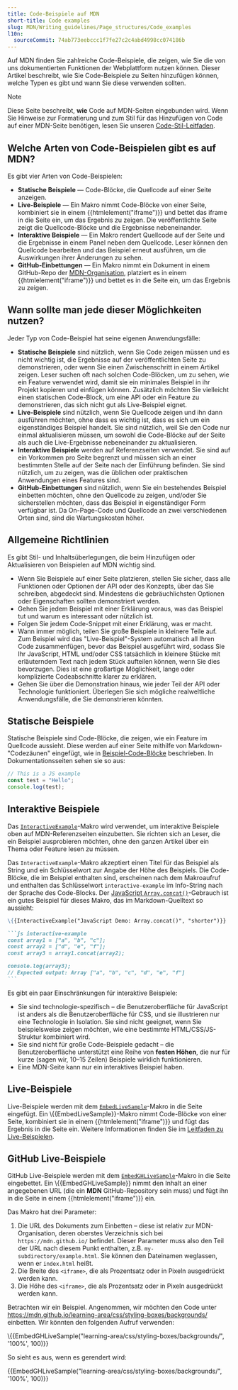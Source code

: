 ```yaml
---
title: Code-Beispiele auf MDN
short-title: Code examples
slug: MDN/Writing_guidelines/Page_structures/Code_examples
l10n:
  sourceCommit: 74ab773eebccc1f7fe27c2c4abd4998cc074186b
---
```


Auf MDN finden Sie zahlreiche Code-Beispiele, die zeigen, wie Sie die von uns dokumentierten Funktionen der Webplattform nutzen können. Dieser Artikel beschreibt, wie Sie Code-Beispiele zu Seiten hinzufügen können, welche Typen es gibt und wann Sie diese verwenden sollten.

> [!NOTE]
> Diese Seite beschreibt, **wie** Code auf MDN-Seiten eingebunden wird.
> Wenn Sie Hinweise zur Formatierung und zum Stil für das Hinzufügen von Code auf einer MDN-Seite benötigen, lesen Sie unseren [Code-Stil-Leitfaden](/de/docs/MDN/Writing_guidelines/Code_style_guide).

## Welche Arten von Code-Beispielen gibt es auf MDN?

Es gibt vier Arten von Code-Beispielen:

- **Statische Beispiele** — Code-Blöcke, die Quellcode auf einer Seite anzeigen.
- **Live-Beispiele** — Ein Makro nimmt Code-Blöcke von einer Seite, kombiniert sie in einem {{htmlelement("iframe")}} und bettet das iframe in die Seite ein, um das Ergebnis zu zeigen. Die veröffentlichte Seite zeigt die Quellcode-Blöcke und die Ergebnisse nebeneinander.
- **Interaktive Beispiele** — Ein Makro rendert Quellcode auf der Seite und die Ergebnisse in einem Panel neben dem Quellcode. Leser können den Quellcode bearbeiten und das Beispiel erneut ausführen, um die Auswirkungen ihrer Änderungen zu sehen.
- **GitHub-Einbettungen** — Ein Makro nimmt ein Dokument in einem GitHub-Repo der [MDN-Organisation](https://github.com/mdn/), platziert es in einem {{htmlelement("iframe")}} und bettet es in die Seite ein, um das Ergebnis zu zeigen.

## Wann sollte man jede dieser Möglichkeiten nutzen?

Jeder Typ von Code-Beispiel hat seine eigenen Anwendungsfälle:

- **Statische Beispiele** sind nützlich, wenn Sie Code zeigen müssen und es nicht wichtig ist, die Ergebnisse auf der veröffentlichten Seite zu demonstrieren, oder wenn Sie einen Zwischenschritt in einem Artikel zeigen. Leser suchen oft nach solchen Code-Blöcken, um zu sehen, wie ein Feature verwendet wird, damit sie ein minimales Beispiel in ihr Projekt kopieren und einfügen können. Zusätzlich möchten Sie vielleicht einen statischen Code-Block, um eine API oder ein Feature zu demonstrieren, das sich nicht gut als Live-Beispiel eignet.
- **Live-Beispiele** sind nützlich, wenn Sie Quellcode zeigen und ihn dann ausführen möchten, ohne dass es wichtig ist, dass es sich um ein eigenständiges Beispiel handelt. Sie sind nützlich, weil Sie den Code nur einmal aktualisieren müssen, um sowohl die Code-Blöcke auf der Seite als auch die Live-Ergebnisse nebeneinander zu aktualisieren.
- **Interaktive Beispiele** werden auf Referenzseiten verwendet. Sie sind auf ein Vorkommen pro Seite begrenzt und müssen sich an einer bestimmten Stelle auf der Seite nach der Einführung befinden. Sie sind nützlich, um zu zeigen, was die üblichen oder praktischen Anwendungen eines Features sind.
- **GitHub-Einbettungen** sind nützlich, wenn Sie ein bestehendes Beispiel einbetten möchten, ohne den Quellcode zu zeigen, und/oder Sie sicherstellen möchten, dass das Beispiel in eigenständiger Form verfügbar ist. Da On-Page-Code und Quellcode an zwei verschiedenen Orten sind, sind die Wartungskosten höher.

## Allgemeine Richtlinien

Es gibt Stil- und Inhaltsüberlegungen, die beim Hinzufügen oder Aktualisieren von Beispielen auf MDN wichtig sind.

- Wenn Sie Beispiele auf einer Seite platzieren, stellen Sie sicher, dass alle Funktionen oder Optionen der API oder des Konzepts, über das Sie schreiben, abgedeckt sind. Mindestens die gebräuchlichsten Optionen oder Eigenschaften sollten demonstriert werden.
- Gehen Sie jedem Beispiel mit einer Erklärung voraus, was das Beispiel tut und warum es interessant oder nützlich ist.
- Folgen Sie jedem Code-Snippet mit einer Erklärung, was er macht.
- Wann immer möglich, teilen Sie große Beispiele in kleinere Teile auf. Zum Beispiel wird das "Live-Beispiel"-System automatisch all Ihren Code zusammenfügen, bevor das Beispiel ausgeführt wird, sodass Sie Ihr JavaScript, HTML und/oder CSS tatsächlich in kleinere Stücke mit erläuterndem Text nach jedem Stück aufteilen können, wenn Sie dies bevorzugen. Dies ist eine großartige Möglichkeit, lange oder komplizierte Codeabschnitte klarer zu erklären.
- Gehen Sie über die Demonstration hinaus, wie jeder Teil der API oder Technologie funktioniert. Überlegen Sie sich mögliche realweltliche Anwendungsfälle, die Sie demonstrieren könnten.

## Statische Beispiele

Statische Beispiele sind Code-Blöcke, die zeigen, wie ein Feature im Quellcode aussieht. Diese werden auf einer Seite mithilfe von Markdown-"Codezäunen" eingefügt, wie in [Beispiel-Code-Blöcke](/de/docs/MDN/Writing_guidelines/Howto/Markdown_in_MDN#example_code_blocks) beschrieben. In Dokumentationsseiten sehen sie so aus:

```js
// This is a JS example
const test = "Hello";
console.log(test);
```

## Interaktive Beispiele

Das [`InteractiveExample`](https://github.com/mdn/rari/blob/main/crates/rari-doc/src/templ/templs/embeds/interactive_example.rs)-Makro wird verwendet, um interaktive Beispiele oben auf MDN-Referenzseiten einzubetten. Sie richten sich an Leser, die ein Beispiel ausprobieren möchten, ohne den ganzen Artikel über ein Thema oder Feature lesen zu müssen.

Das `InteractiveExample`-Makro akzeptiert einen Titel für das Beispiel als String und ein Schlüsselwort zur Angabe der Höhe des Beispiels. Die Code-Blöcke, die im Beispiel enthalten sind, erscheinen nach dem Makroaufruf und enthalten das Schlüsselwort `interactive-example` im Info-String nach der Sprache des Code-Blocks. Der [JavaScript `Array.concat()`](/de/docs/Web/JavaScript/Reference/Global_Objects/Array/concat#try_it)-Gebrauch ist ein gutes Beispiel für dieses Makro, das im Markdown-Quelltext so aussieht:

````md
\{{InteractiveExample("JavaScript Demo: Array.concat()", "shorter")}}

```js interactive-example
const array1 = ["a", "b", "c"];
const array2 = ["d", "e", "f"];
const array3 = array1.concat(array2);

console.log(array3);
// Expected output: Array ["a", "b", "c", "d", "e", "f"]
```
````

Es gibt ein paar Einschränkungen für interaktive Beispiele:

- Sie sind technologie-spezifisch – die Benutzeroberfläche für JavaScript ist anders als die Benutzeroberfläche für CSS, und sie illustrieren nur eine Technologie in Isolation. Sie sind nicht geeignet, wenn Sie beispielsweise zeigen möchten, wie eine bestimmte HTML/CSS/JS-Struktur kombiniert wird.
- Sie sind nicht für große Code-Beispiele gedacht – die Benutzeroberfläche unterstützt eine Reihe von **festen Höhen**, die nur für kurze (sagen wir, 10–15 Zeilen) Beispiele wirklich funktionieren.
- Eine MDN-Seite kann nur ein interaktives Beispiel haben.

## Live-Beispiele

Live-Beispiele werden mit dem [`EmbedLiveSample`](https://github.com/mdn/rari/blob/main/crates/rari-doc/src/templ/templs/embeds/embed_live_sample.rs)-Makro in die Seite eingefügt. Ein \\{{EmbedLiveSample}}-Makro nimmt Code-Blöcke von einer Seite, kombiniert sie in einem {{htmlelement("iframe")}} und fügt das Ergebnis in die Seite ein. Weitere Informationen finden Sie im [Leitfaden zu Live-Beispielen](/de/docs/MDN/Writing_guidelines/Page_structures/Live_samples).

## GitHub Live-Beispiele

GitHub Live-Beispiele werden mit dem [`EmbedGHLiveSample`](https://github.com/mdn/rari/blob/main/crates/rari-doc/src/templ/templs/embeds/embed_gh_live_sample.rs)-Makro in die Seite eingebettet. Ein \\{{EmbedGHLiveSample}} nimmt den Inhalt an einer angegebenen URL (die ein **MDN** GitHub-Repository sein muss) und fügt ihn in die Seite in einem {{htmlelement("iframe")}} ein.

Das Makro hat drei Parameter:

1. Die URL des Dokuments zum Einbetten – diese ist relativ zur MDN-Organisation, deren oberstes Verzeichnis sich bei `https://mdn.github.io/` befindet. Dieser Parameter muss also den Teil der URL nach diesem Punkt enthalten, z.B. `my-subdirectory/example.html`. Sie können den Dateinamen weglassen, wenn er `index.html` heißt.
2. Die Breite des `<iframe>`, die als Prozentsatz oder in Pixeln ausgedrückt werden kann.
3. Die Höhe des `<iframe>`, die als Prozentsatz oder in Pixeln ausgedrückt werden kann.

Betrachten wir ein Beispiel. Angenommen, wir möchten den Code unter <https://mdn.github.io/learning-area/css/styling-boxes/backgrounds/> einbetten. Wir könnten den folgenden Aufruf verwenden:

\\{{EmbedGHLiveSample("learning-area/css/styling-boxes/backgrounds/", '100%', 100)}}

So sieht es aus, wenn es gerendert wird:

{{EmbedGHLiveSample("learning-area/css/styling-boxes/backgrounds/", '100%', 100)}}
